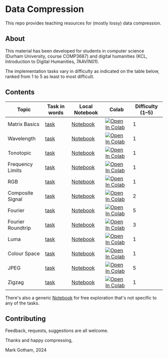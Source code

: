 # Data Compression

This repo provides teaching resources for (mostly lossy) data compression.

## About

This material has been developed
for students in computer science (Durham University, course COMP3687)
and digital humanities (KCL, Introduction to Digital Humanities, 7AAVIN01).

The implementation tasks vary in difficulty as indicated on the table below,
ranked from 1 to 5 as least to most difficult.


## Contents

| Topic             | Task in words                        | Local Notebook                      | Colab                                                                                                                                                                                  | Difficulty (1–5) |
|-------------------|--------------------------------------|-------------------------------------|----------------------------------------------------------------------------------------------------------------------------------------------------------------------------------------|------------------|
| Matrix Basics     | [task](./tasks/matrix_basics.md)     | [Notebook](matrix_basics.ipynb)     | [![Open In Colab](https://colab.research.google.com/assets/colab-badge.svg)](https://colab.research.google.com/github/MarkGotham/Data_Compression/blob/master/matrix_basics.ipynb)     | 1                |
| Wavelength        | [task](./tasks/wavelength.md)        | [Notebook](wavelength.ipynb)        | [![Open In Colab](https://colab.research.google.com/assets/colab-badge.svg)](https://colab.research.google.com/github/MarkGotham/Data_Compression/blob/master/wavelength.ipynb)        | 1                |
| Tonotopic         | [task](./tasks/tonotopic.md)         | [Notebook](tonotopic.ipynb)         | [![Open In Colab](https://colab.research.google.com/assets/colab-badge.svg)](https://colab.research.google.com/github/MarkGotham/Data_Compression/blob/master/tonotopic.ipynb)         | 1                |
| Frequency Limits  | [task](./tasks/frequency_limits.md)  | [Notebook](frequency_limits.ipynb)  | [![Open In Colab](https://colab.research.google.com/assets/colab-badge.svg)](https://colab.research.google.com/github/MarkGotham/Data_Compression/blob/master/frequency_limits.ipynb)  | 1                |
| RGB               | [task](./tasks/rgb.md)               | [Notebook](rgb.ipynb)               | [![Open In Colab](https://colab.research.google.com/assets/colab-badge.svg)](https://colab.research.google.com/github/MarkGotham/Data_Compression/blob/master/rgb.ipynb)               | 1                |
| Composite Signal  | [task](./tasks/composite_signal.md)  | [Notebook](composite_signal.ipynb)  | [![Open In Colab](https://colab.research.google.com/assets/colab-badge.svg)](https://colab.research.google.com/github/MarkGotham/Data_Compression/blob/master/composite_signal.ipynb)  | 2                |
| Fourier           | [task](./tasks/fourier.md)           | [Notebook](fourier.ipynb)           | [![Open In Colab](https://colab.research.google.com/assets/colab-badge.svg)](https://colab.research.google.com/github/MarkGotham/Data_Compression/blob/master/fourier.ipynb)           | 5                |
| Fourier Roundtrip | [task](./tasks/fourier_roundtrip.md) | [Notebook](fourier_roundtrip.ipynb) | [![Open In Colab](https://colab.research.google.com/assets/colab-badge.svg)](https://colab.research.google.com/github/MarkGotham/Data_Compression/blob/master/fourier_roundtrip.ipynb) | 3                |
| Luma              | [task](./tasks/luma.md)              | [Notebook](luma.ipynb)              | [![Open In Colab](https://colab.research.google.com/assets/colab-badge.svg)](https://colab.research.google.com/github/MarkGotham/Data_Compression/blob/master/luma.ipynb)              | 1                |
| Colour Space      | [task](./tasks/colour_space.md)      | [Notebook](colour_space.ipynb)      | [![Open In Colab](https://colab.research.google.com/assets/colab-badge.svg)](https://colab.research.google.com/github/MarkGotham/Data_Compression/blob/master/colour_space.ipynb)      | 1                |
| JPEG              | [task](./tasks/jpeg.md)              | [Notebook](jpeg.ipynb)              | [![Open In Colab](https://colab.research.google.com/assets/colab-badge.svg)](https://colab.research.google.com/github/MarkGotham/Data_Compression/blob/master/jpeg.ipynb)              | 5                |
| Zigzag            | [task](./tasks/zigzag.md)            | [Notebook](zigzag.ipynb)            | [![Open In Colab](https://colab.research.google.com/assets/colab-badge.svg)](https://colab.research.google.com/github/MarkGotham/Data_Compression/blob/master/zigzag.ipynb)            | 1                |

There's also a generic [Notebook](_workspace.ipynb) for free exploration that's not specific to any of the tasks.


## Contributing

Feedback, requests, suggestions are all welcome.

Thanks and happy compressing,

Mark Gotham, 2024
